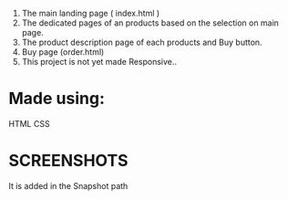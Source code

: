 1. The main landing page ( index.html )
2. The dedicated pages of an products based on the selection on main page.
3. The product description page of each products and Buy button.
4. Buy page (order.html)
5. This project is not yet made Responsive..
   
# Made using:
HTML 
CSS

# SCREENSHOTS
It is added in the Snapshot path
